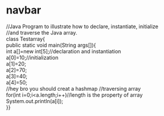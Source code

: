 # navbar
//Java Program to illustrate how to declare, instantiate, initialize  
//and traverse the Java array.  
class Testarray{  
public static void main(String args[]){  
int a[]=new int[5];//declaration and instantiation  
a[0]=10;//initialization  
a[1]=20;  
a[2]=70;  
a[3]=40;  
a[4]=50;  
//hey bro you should creat a hashmap
//traversing array  
for(int i=0;i<a.length;i++)//length is the property of array  
System.out.println(a[i]);  
}}  
